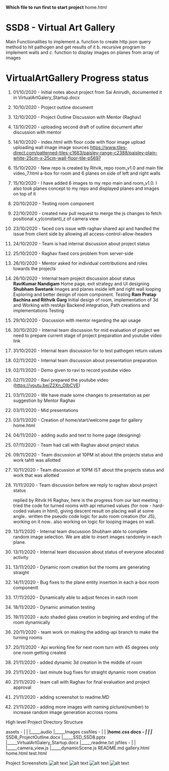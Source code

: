 **Which file to run first to start project**
home.html

# SSD8 - Virtual Art Gallery

Main Functionalities to implement
a. function to create http json query method to hit pathogen and get results of it
b. recursive program to implement walls and 
c. function to display images on planes from array of images



# VirtualArtGallery Progress status

1. 01/10/2020 - Initial notes about project from Sai Anirudh, documented it in VirtualArtGalery_Startup.docx
2. 10/10/2020 - Project outline document 
3. 12/10/2020 - Project Outline Discussion with Mentor (Raghav)
4. 13/10/2020 - uploading second draft of outline document after discussion with mentor
5. 14/10/2020 - index.html with floor code with floor image upload
                        uploading wall image
                        image sources 
                        https://www.tiles-direct.com/patterned-tiles-c1683/paisley-range-c2388/paisley-plain-white-25cm-x-25cm-wall-floor-tile-p5697

6. 15/10/2020 - New repo is created by Ritvik, repo room_v1.0 and main file video_7.html
                a-box for room and 6 planes on side of left and right walls

7. 15/10/2020 - I have added 6 images to my repo main and room_v1.0.
                I also took planes concept to my repo and displayed planes and images on top of it
8. 20/10/2020 - Testing room component
9. 22/10/2020 - created new pull request to merge the js changes to fetch positional x,y(constant),z of camera view
10. 23/10/2020 -  faced cors issue with raghav shared api and handled the issue from client side by 
                    allowing all access-control-allow-headers
11. 24/10/2020 - Team is had internal discussion about project status
12. 25/10/2020 - Raghav fixed cors problem from server-side
13. 26/10/2020 - Mentor asked for individual contributions and roles towards the projects
14. 26/10/2020 - Internal team project discussion about status             
                **RaviKumar Nandigam**
                Home page, exit strategy and UI designing
                **Shubham Swetank**
                Images and planes inside left and right wall looping
                Exploring and better design of room component.
                Testing
                **Ram Pratap Bachina and Rithvik Garg**
                Initial design of room, implementation of 3d and Working with restApi
                Backend integration, Path creations and implementations
                Testing

15. 29/10/2020 - Discussion with mentor regarding the api usage
16. 30/10/2020 - Internal team discussion for mid evaluation of project we need to prepare current stage 
                    of project preparation and youtube video link 
17. 31/10/2020 - Internal team discussion for to test pathogen return values
18. 02/11/2020 - Internal team discussion about presentation preparation
19. 02/11/2020 - Demo given to ravi to record youtube video
20. 02/11/2020 - Ravi prepared the youtube video (https://youtu.be/Z2Xn_OIbCVE)
21. 03/11/2020 - We have made some changes to presentation as per suggestion by Mentor Raghav
22. 03/11/2020 - Mid presentations
23. 03/11/2020 - Creation of home/start/welcome page for gallery home.html
24. 04/11/2020 - adding audio and text to home page (designing)
25. 07/11/2020 - Team had call with Raghav about project status
26. 09/11/2020 - Team discussion at 10PM ist about tthe projects status and work tahtt was allotted
27. 10/11/2020 - Team discussion at 10PM IST about tthe projects status and work that was allotted
28. 11/11/2020 - Team discussion before we reply to raghav about project status

    replied by Ritvik
    Hi Raghav, here is the progress from our last meeting :
tried the code for turned rooms with api returned values (for now - hard-coded values in html), giving descent result on placing wall at some angle..
	written the pseudo code logic for auto room creation (for JS), working on it now..
	also working on logic for looping images on wall.

29. 13/11/2020 - Internal team discussion Shubham able to complete random image selection. We are able to insert images randomly in each plane.
31. 13/11/2020 - Internal team discussion about status of everyone allocated activity
32. 13/11/2020 - Dynamic room creation but the rooms are generating straight
33. 14/11/2020 - Bug fixes to the plane entity insertion in each a-box room componentt
34. 17/11/2020 - Dynamically able to adjust fences in each room
35. 18/11/2020 - Dynamic animation testing
36. 19/11/2020 - auto shaded glass creation in begining and ending of the room dynamically
37. 20/11/2020 - team work on making the adding-api branch to make the turning rooms
38. 20/11/2020 - Api working fine for next room turn with 45 degrees only one room getting created
39. 21/11/2020 - added dynamic 3d creation in the middle of room
40. 21/11/2020 - last minute bug fixes for straight dynamic room creation
41. 21/11/2020 - team call with Raghav for final evaluation and project approval
42. 21/11/2020 - adding screenshot to readme.MD
43. 21/11/2020 - adding more images with naming picture(number) to increase random image generation accross rooms



High level Project Directory Structure

assets -
	|
	|
	|_____audio
	|_____Images
cssfiles -
	|
	|
	|_____home.css
docs - 	|
	|
	|_____ SSD8_ProjectOutline.docx
	|_____SSD_SSD8.pptx
	|_____VirtualArtGalery_Startup.docx
	|_____readme.txt 
jsfiles - 
	|
	|
	|_____camera_view.js
	|_____dynamicScene.js
README.md
gallery.html
home.html
test.html 

Project Screenshots
![alt text](https://github.com/bachinaram/SSD8/blob/main/assets/images/SS1.png)
![alt text](https://github.com/bachinaram/SSD8/blob/main/assets/images/SS2.png)
![alt text](https://github.com/bachinaram/SSD8/blob/main/assets/images/SS3.png)
![alt text](https://github.com/bachinaram/SSD8/blob/main/assets/images/SS4.png)
